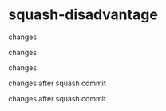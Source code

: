 # squash-disadvantage

changes

changes

changes

changes after squash commit

changes after squash commit

